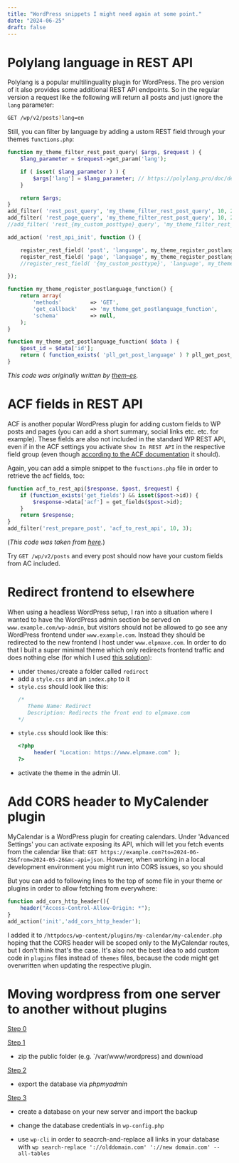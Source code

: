 ```yaml
---
title: "WordPress snippets I might need again at some point."
date: "2024-06-25"
draft: false
---
```


# Polylang language in REST API

Polylang is a popular multilinguality plugin for WordPress. The pro version of it also provides some additional REST API endpoints. So in the regular version a request like the following will return all posts and just ignore the `lang` parameter:

```sh
GET /wp/v2/posts?lang=en
```

Still, you can filter by language by adding a ustom REST field through your themes `functions.php`:

```php
function my_theme_filter_rest_post_query( $args, $request ) {
	$lang_parameter = $request->get_param('lang');

	if ( isset( $lang_parameter ) ) {
		$args['lang'] = $lang_parameter; // https://polylang.pro/doc/developpers-how-to/#query
	}

	return $args;
}
add_filter( 'rest_post_query', 'my_theme_filter_rest_post_query', 10, 2 );
add_filter( 'rest_page_query', 'my_theme_filter_rest_post_query', 10, 2 );
//add_filter( 'rest_{my_custom_posttype}_query', 'my_theme_filter_rest_post_query', 10, 2 ); // Custom posttype

add_action( 'rest_api_init', function () {

	register_rest_field( 'post', 'language', my_theme_register_postlanguage_function() );
	register_rest_field( 'page', 'language', my_theme_register_postlanguage_function() );
	//register_rest_field( '{my_custom_posttype}', 'language', my_theme_register_postlanguage_function() ); // Optional: Custom posttype

});

function my_theme_register_postlanguage_function() {
	return array(
		'methods'         => 'GET',
		'get_callback'    => 'my_theme_get_postlanguage_function',
		'schema'          => null,
	);
}

function my_theme_get_postlanguage_function( $data ) {
	$post_id = $data['id'];
	return ( function_exists( 'pll_get_post_language' ) ? pll_get_post_language( $post_id ) : null );
}
```

_This code was originally written by [them-es](https://gist.github.com/them-es/3ab1aa674fdb1829a3079f09559c8614)._

# ACF fields in REST API

ACF is another popular WordPress plugin for adding custom fields to WP posts and pages (you can add a short summary, social links etc. etc. for example). These fields are also not included in the standard WP REST API, even if in the ACF settings you activate `Show In REST API` in the respective field group (even though [according to the ACF documentation](https://www.advancedcustomfields.com/resources/wp-rest-api-integration/) it should).

Again, you can add a simple snippet to the `functions.php` file in order to retrieve the acf fields, too:

```php
function acf_to_rest_api($response, $post, $request) {
    if (function_exists('get_fields') && isset($post->id)) {
        $response->data['acf'] = get_fields($post->id);
    }
    return $response;
}
add_filter('rest_prepare_post', 'acf_to_rest_api', 10, 3);
```

(_This code was taken from [here](https://stackoverflow.com/a/57501896/20232056)._)

Try `GET /wp/v2/posts` and every post should now have your custom fields from AC included.

# Redirect frontend to elsewhere

When using a headless WordPress setup, I ran into a situation where I wanted to have the WordPress admin section be served on `www.example.com/wp-admin`, but visitors should not be allowed to go see any WordPress frontend under `www.example.com`. Instead they should be redirected to the new frontend I host under `www.elpmaxe.com`. In order to do that I built a super minimal theme which only redirects frontend traffic and does nothing else (for which I used [this solution](https://wordpress.stackexchange.com/a/17973)):

- under `themes/`create a folder called `redirect`
- add a `style.css` and an `index.php` to it
- `style.css` should look like this:
  ```php
  /*
     Theme Name: Redirect
     Description: Redirects the front end to elpmaxe.com
  */
  ```
- `style.css` should look like this:
  ```php
  <?php
       header( "Location: https://www.elpmaxe.com" );
  ?>
  ```
- activate the theme in the admin UI.

# Add CORS header to MyCalender plugin

MyCalendar is a WordPress plugin for creating calendars. Under 'Advanced Settings' you can activate exposing its API, which will let you fetch events from the calendar like that: `GET https://example.com?to=2024-06-25&from=2024-05-26&mc-api=json`. However, when working in a local development environment you might run into CORS issues, so you should

But you can add to following lines to the top of some file in your theme or plugins in order to allow fetching from everywhere:

```php
function add_cors_http_header(){
    header("Access-Control-Allow-Origin: *");
}
add_action('init','add_cors_http_header');
```

I added it to `/httpdocs/wp-content/plugins/my-calendar/my-calender.php` hoping that the CORS header will be scoped only to the MyCalendar routes, but I don't think that's the case. It's also not the best idea to add custom code in `plugins` files instead of `themes` files, because the code might get overwritten when updating the respective plugin.

# Moving wordpress from one server to another without plugins

[Step 0](https://developer.wordpress.org/advanced-administration/security/backup/)

[Step 1](https://developer.wordpress.org/advanced-administration/security/backup/files/)

- zip the public folder (e.g. `/var/www/wordpress) and download

[Step 2](https://developer.wordpress.org/advanced-administration/security/backup/database/)

- export the database via _phpmyadmin_

[Step 3](https://developer.wordpress.org/advanced-administration/upgrade/migrating/)

- create a database on your new server and import the backup
- change the database credentials in `wp-config.php`

- use `wp-cli` in order to seacrch-and-replace all links in your database with `wp search-replace '://olddomain.com' '://new domain.com' --all-tables`

